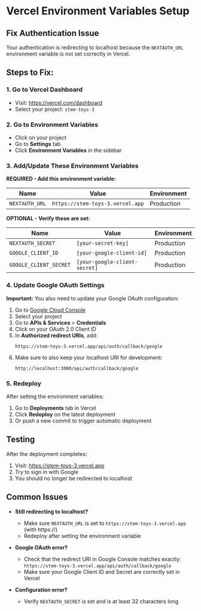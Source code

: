 # Vercel Environment Variables Setup

## Fix Authentication Issue

Your authentication is redirecting to localhost because the `NEXTAUTH_URL`
environment variable is not set correctly in Vercel.

## Steps to Fix:

### 1. Go to Vercel Dashboard

- Visit: https://vercel.com/dashboard
- Select your project: `stem-toys-3`

### 2. Go to Environment Variables

- Click on your project
- Go to **Settings** tab
- Click **Environment Variables** in the sidebar

### 3. Add/Update These Environment Variables

**REQUIRED - Add this environment variable:**

| Name           | Value                            | Environment |
| -------------- | -------------------------------- | ----------- |
| `NEXTAUTH_URL` | `https://stem-toys-3.vercel.app` | Production  |

**OPTIONAL - Verify these are set:**

| Name                   | Value                         | Environment |
| ---------------------- | ----------------------------- | ----------- |
| `NEXTAUTH_SECRET`      | `[your-secret-key]`           | Production  |
| `GOOGLE_CLIENT_ID`     | `[your-google-client-id]`     | Production  |
| `GOOGLE_CLIENT_SECRET` | `[your-google-client-secret]` | Production  |

### 4. Update Google OAuth Settings

**Important:** You also need to update your Google OAuth configuration:

1. Go to [Google Cloud Console](https://console.cloud.google.com/)
2. Select your project
3. Go to **APIs & Services** > **Credentials**
4. Click on your OAuth 2.0 Client ID
5. In **Authorized redirect URIs**, add:
   ```
   https://stem-toys-3.vercel.app/api/auth/callback/google
   ```
6. Make sure to also keep your localhost URI for development:
   ```
   http://localhost:3000/api/auth/callback/google
   ```

### 5. Redeploy

After setting the environment variables:

1. Go to **Deployments** tab in Vercel
2. Click **Redeploy** on the latest deployment
3. Or push a new commit to trigger automatic deployment

## Testing

After the deployment completes:

1. Visit: https://stem-toys-3.vercel.app
2. Try to sign in with Google
3. You should no longer be redirected to localhost

## Common Issues

- **Still redirecting to localhost?**
  - Make sure `NEXTAUTH_URL` is set to `https://stem-toys-3.vercel.app` (with
    https://)
  - Redeploy after setting the environment variable

- **Google OAuth error?**
  - Check that the redirect URI in Google Console matches exactly:
    `https://stem-toys-3.vercel.app/api/auth/callback/google`
  - Make sure your Google Client ID and Secret are correctly set in Vercel

- **Configuration error?**
  - Verify `NEXTAUTH_SECRET` is set and is at least 32 characters long
